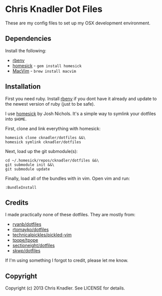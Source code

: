 # Chris Knadler Dot Files
These are my config files to set up my OSX development environment.

## Dependencies

Install the following:

* [rbenv][rbenv]
* [homesick][homesick] - `gem install homesick`
* [MacVim](http://code.google.com/p/macvim/) - `brew install macvim`

## Installation

First you need ruby. Install [rbenv][rbenv] if you dont have it already and update to the newest version of ruby (just to be safe).

I use [homesick][homesick] by Josh Nichols. It's a simple way to symlink your dotfiles into `$HOME`.

First, clone and link everything with homesick:

```
homesick clone cknadler/dotfiles &&\
homesick symlink cknadler/dotfiles
```

Next, load up the git submodule(s):

```
cd ~/.homesick/repos/cknadler/dotfiles &&\
git submodule init &&\
git submodule update
```

Finally, load all of the bundles with in vim. Open vim and run:

```
:BundleInstall
```

## Credits

I made practically none of these dotfiles. They are mostly from:

* [ryanb/dotfiles](https://github.com/ryanb/dotfiles)
* [rtomayko/dotfiles](https://github.com/rtomayko/dotfiles)
* [technicalpickles/pickled-vim](https://github.com/technicalpickles/pickled-vim)
* [tpope/tpope](https://github.com/tpope/tpope)
* [sectioneight/dotfiles](https://github.com/sectioneight/dotfiles)
* [skwp/dotfiles](https://github.com/skwp/dotfiles)

If I'm using something I forgot to credit, please let me know.

## Copyright

Copyright (c) 2013 Chris Knadler. See LICENSE for details.

[rbenv]: https://github.com/sstephenson/rbenv/
[homesick]: https://github.com/technicalpickles/homesick
